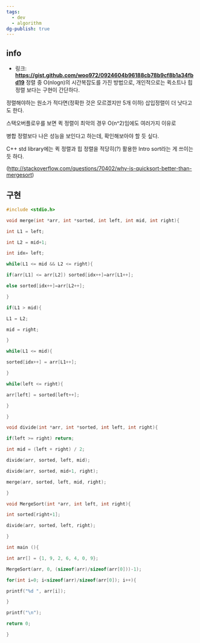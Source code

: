 ```yaml
---
tags:
  - dev
  - algorithm
dg-publish: true
---
```


## info
- 링크: **https://gist.github.com/woo972/0924604b96188cb78b9cf8b1a34fbd19**
정렬 중 O(nlogn)의 시간복잡도를 가진 방법으로, 개인적으로는 퀵소트나 힙정렬 보다는 구현이 간단하다. 

정렬해야하는 원소가 적다면(정확한 것은 모르겠지만 5개 이하) 삽입정렬이 더 낫다고도 한다.

스택오버플로우를 보면 퀵 정렬이 최악의 경우 O(n^2)임에도 여러가지 이유로 

병합 정렬보다 나은 성능을 보인다고 하는데, 확인해보아야 할 듯 싶다.

C++ std library에는 퀵 정렬과 힙 정렬을 적당히(?) 활용한 Intro sort라는 게 쓰이는 듯 하다.

(http://stackoverflow.com/questions/70402/why-is-quicksort-better-than-mergesort)
## 구현
```cpp
#include <stdio.h>

void merge(int *arr, int *sorted, int left, int mid, int right){

int L1 = left;

int L2 = mid+1;

int idx= left;

while(L1 <= mid && L2 <= right){

if(arr[L1] <= arr[L2]) sorted[idx++]=arr[L1++];

else sorted[idx++]=arr[L2++];

}

if(L1 > mid){

L1 = L2;

mid = right;

}

while(L1 <= mid){

sorted[idx++] = arr[L1++];

}

while(left <= right){

arr[left] = sorted[left++];

}

}

void divide(int *arr, int *sorted, int left, int right){

if(left >= right) return;

int mid = (left + right) / 2;

divide(arr, sorted, left, mid);

divide(arr, sorted, mid+1, right);

merge(arr, sorted, left, mid, right);

}

void MergeSort(int *arr, int left, int right){

int sorted[right+1];

divide(arr, sorted, left, right);

}

int main (){

int arr[] = {1, 9, 2, 6, 4, 0, 9};

MergeSort(arr, 0, (sizeof(arr)/sizeof(arr[0]))-1);

for(int i=0; i<sizeof(arr)/sizeof(arr[0]); i++){

printf("%d ", arr[i]);

}

printf("\n");

return 0;

}
```